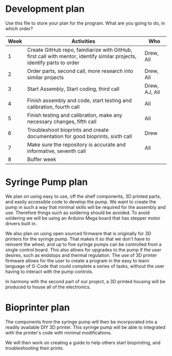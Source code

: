 # Development plan

Use this file to store your plan for the program. What are you going to do, in which order?

| Week        | Activities           | Who           |
| ----------- | -------------------- | ------------- |
| 1           | Create GitHub repo, familiarize with GitHub, first call with mentor, identify similar projects, identify parts to order  |Drew, All|
| 2           | Order parts, second call, more research into similar projects | Drew, All |
| 3           | Start Assembly, Start coding, third call | Drew, AJ, All |
| 4           | Finish assembly and code, start testing and calibration, fourth call | All |
| 5           | Finish testing and calibration, make any necessary changes, fifth call | All |
| 6           | Troubleshoot bioprints and create documentation for good bioprints, sixth call | Drew |
| 7           | Make sure the repository is accurate and informative, seventh call | All |
| 8           | Buffer week                     |               |


# Syringe Pump plan

We plan on using easy to use, off the shelf components, 3D printed parts, and easily accessible code to develop the pump. We want to create the pump in such a way that minimal skills will be required for the assembly and use. Therefore things such as soldering should be avoided. To avoid soldering we will be using an Arduino Mega board that has stepper motor drivers built in.

 We also plan on using open sourced firmware that is originally for 3D printers for the syringe pump. That makes it so that we don't have to reinvent the wheel, and up to five syringe pumps can be controlled from a single control board. This also allows for upgrades to the pump if the user desires, such as endstops and thermal regulation. The use of 3D printer firmware allows for the user to create a program in the easy to learn language of G-Code that could complete a series of tasks, without the user having to interact with the pump controls.

 In harmony with the second part of our project, a 3D printed housing will be produced to house all of the electronics.

# Bioprinter plan

The components from the syringe pump will then be incorporated into a readily available DIY 3D printer. This syringe pump will be able to integrated with the printer's code with minimal modifications.

We will then work on creating a guide to help others start bioprinting, and troubleshooting their prints.
